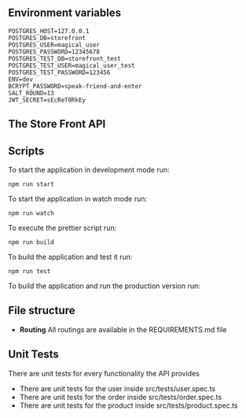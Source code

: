 
## Environment variables

    POSTGRES_HOST=127.0.0.1
    POSTGRES_DB=storefront
    POSTGRES_USER=magical_user
    POSTGRES_PASSWORD=12345678
    POSTGRES_TEST_DB=storefront_test
    POSTGRES_TEST_USER=magical_user_test
    POSTGRES_TEST_PASSWORD=123456
    ENV=dev
    BCRYPT_PASSWORD=speak-friend-and-enter
    SALT_ROUND=13
    JWT_SECRET=sEcReT0RkEy

## The Store Front API
## Scripts 

To start the application in development mode run:

    npm run start

To start the application in watch mode run:

    npm run watch
  To execute the prettier script run:   

    npm run build

   To build the application and test it run:
   

    npm run test
   To build the application and run the production version run:

 

## File structure

* **Routing**
All routings are available in the REQUIREMENTS.md file

## Unit Tests

There are unit tests for every functionality the API provides
- There are unit tests for the user inside src/tests/user.spec.ts
- There are unit tests for the order inside src/tests/order.spec.ts
- There are unit tests for the product inside src/tests/product.spec.ts